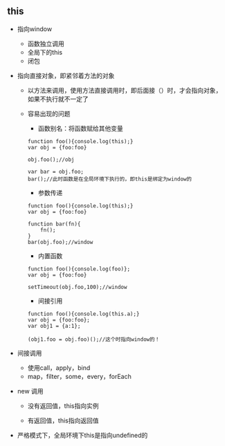 ## this

* 指向window
  * 函数独立调用
  * 全局下的this
  * 闭包
* 指向直接对象，即紧邻着方法的对象

  * 以方法来调用，使用方法直接调用时，即后面接（）时，才会指向对象，如果不执行就不一定了
  * 容易出现的问题

    * 函数别名：将函数赋给其他变量

    ```
    function foo(){console.log(this);}
    var obj = {foo:foo}

    obj.foo();//obj

    var bar = obj.foo;
    bar();//此时函数是在全局环境下执行的，即this是绑定为window的
    ```

    * 参数传递

    ```
    function foo(){console.log(this);}
    var obj = {foo:foo}

    function bar(fn){
        fn();
    }
    bar(obj.foo);//window
    ```

    * 内置函数

    ```
    function foo(){console.log(foo)};
    var obj = {foo:foo}

    setTimeout(obj.foo,100);//window
    ```

    * 间接引用

    ```
    function foo(){console.log(this.a);}
    var obj = {foo:foo};
    var obj1 = {a:1};

    (obj1.foo = obj.foo)();//这个时指向window的！
    ```

* 间接调用

  * 使用call，apply，bind
  * map，filter，some，every，forEach

* new 调用

  * 没有返回值，this指向实例

  * 有返回值，this指向返回值

* 严格模式下，全局环境下this是指向undefined的



